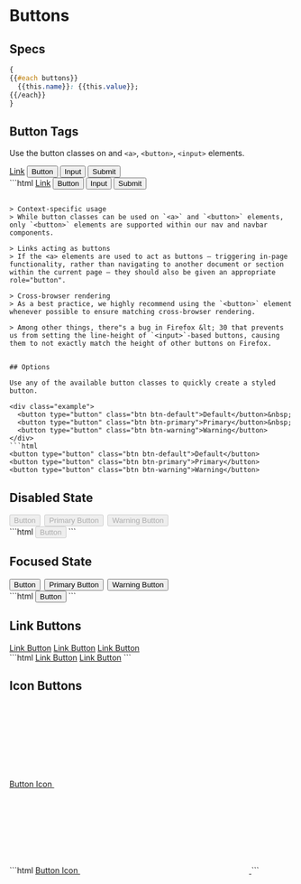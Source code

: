 # Buttons

## Specs

```css
{
{{#each buttons}}
  {{this.name}}: {{this.value}};
{{/each}}
}
```


## Button Tags

Use the button classes on and `<a>`, `<button>`, `<input>` elements.

<div class="example">
  <a class="btn btn-default" href="#" role="button">Link</a>
  <button class="btn btn-default" type="submit">Button</button>
  <input class="btn btn-default" type="button" value="Input">
  <input class="btn btn-default" type="submit" value="Submit">
</div>
```html
<a class="btn btn-default" href="#" role="button">Link</a>
<button class="btn btn-default" type="submit">Button</button>
<input class="btn btn-default" type="button" value="Input">
<input class="btn btn-default" type="submit" value="Submit">

```

> Context-specific usage
> While button classes can be used on `<a>` and `<button>` elements, only `<button>` elements are supported within our nav and navbar components.

> Links acting as buttons
> If the <a> elements are used to act as buttons – triggering in-page functionality, rather than navigating to another document or section within the current page – they should also be given an appropriate role="button".

> Cross-browser rendering
> As a best practice, we highly recommend using the `<button>` element whenever possible to ensure matching cross-browser rendering.

> Among other things, there"s a bug in Firefox &lt; 30 that prevents us from setting the line-height of `<input>`-based buttons, causing them to not exactly match the height of other buttons on Firefox.


## Options

Use any of the available button classes to quickly create a styled button.

<div class="example">
  <button type="button" class="btn btn-default">Default</button>&nbsp;
  <button type="button" class="btn btn-primary">Primary</button>&nbsp;
  <button type="button" class="btn btn-warning">Warning</button>
</div>
```html
<button type="button" class="btn btn-default">Default</button>
<button type="button" class="btn btn-primary">Primary</button>
<button type="button" class="btn btn-warning">Warning</button>
```


## Disabled State

<div class="example">
  <button type="button" class="btn btn-default" disabled>Button</button>&nbsp;
  <button type="button" class="btn btn-primary" disabled>Primary Button</button>&nbsp;
  <button type="button" class="btn btn-warning" disabled>Warning Button</button>
</div>
```html
<button type="button" class="btn btn-default" disabled>Button</button>
```

## Focused State

<div class="example">
  <button type="button" class="btn btn-default has-focus">Button</button>&nbsp;
  <button type="button" class="btn btn-primary has-focus">Primary Button</button>&nbsp;
  <button type="button" class="btn btn-warning has-focus">Warning Button</button>
</div>
```html
<button type="button" class="btn btn-default has-focus">Button</button>
```


## Link Buttons

<div class="example">
  <a href="" class="btn btn-link">Link Button</a>
  <a href="" class="btn btn-link" disabled>Link Button</a>
  <a href="" class="btn btn-link has-focus">Link Button</a>
</div>
```html
<a href="" class="btn btn-link">Link Button</a>
<a href="" class="btn btn-link" disabled>Link Button</a>
```


## Icon Buttons

<div class="example">
  <a href="" class="btn btn-default">
    Button Icon
    <svg class="icon" focusable="false" aria-hidden="true" role="presentation">
      <use xlink:href="#star-filled"></use>
    </svg>
  </a>
</div>
```html
<a href="" class="btn btn-default">
  Button Icon
  <svg class="icon" focusable="false" aria-hidden="true" role="presentation">
    <use xlink:href="#star-filled"></use>
  </svg>
</a>
```
